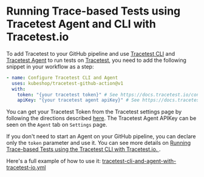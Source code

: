 # Running Trace-based Tests using Tracetest Agent and CLI with Tracetest.io

To add Tracetest to your GitHub pipeline and use [Tracetest CLI](https://docs.tracetest.io/cli/cli-installation-reference) and [Tracetest Agent](https://docs.tracetest.io/concepts/agent) to run tests on [Tracetest](https://app.tracetest.io/), you need to add the following snippet in your workflow as a step:

```yaml
- name: Configure Tracetest CLI and Agent
  uses: kubeshop/tracetest-github-action@v1
  with:
    token: "{your tracetest token}" # See https://docs.tracetest.io/concepts/environment-tokens for more details
    apiKey: "{your tracetest agent apiKey}" # See https://docs.tracetest.io/concepts/agent for more details
```

You can get your Tracetest Token from the Tracetest settings page by following the directions described [here](https://docs.tracetest.io/concepts/environment-tokens). The Tracetest Agent APIKey can be seen on the `Agent` tab on `Settings` page.

If you don't need to start an Agent on your GitHub pipeline, you can declare only the `token` parameter and use it. You can see more details on [Running Trace-based Tests using the Tracetest CLI with Tracetest.io.
](https://github.com/kubeshop/tracetest-github-action/tree/main/examples/tracetest-cli-with-tracetest-io).

Here's a full example of how to use it: [tracetest-cli-and-agent-with-tracetest-io.yml](./tracetest-cli-and-agent-with-tracetest-io.yml) 
